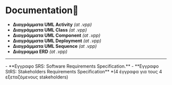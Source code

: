 # Documentation📃

- **Διαγράμματα UML Activity** *(at .vpp)*
- **Διαγράμματα UML Class** *(at .vpp)*
- **Διαγράμματα UML Component** *(at .vpp)*
- **Διαγράμματα UML Deployment** *(at .vpp)*
- **Διαγράμματα UML Sequence** *(at .vpp)*
- **Διάγραμμα ERD** *(at .vpp)*
<hr>
- **Εγγραφο SRS: Software Requirements Specification.**
- **Εγγραφο StRS: Stakeholders Requirements Specification** *(4 έγγραφα για τους 4 εξεταζόμενους stakeholders)

